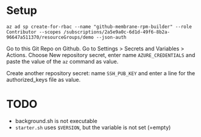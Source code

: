 # Setup

```
az ad sp create-for-rbac --name "github-membrane-rpm-builder" --role Contributor --scopes /subscriptions/2a5e9a0c-6d1d-49f6-8b2a-96647a511370/resourceGroups/demo --json-auth
```

Go to this Git Repo on Github.
Go to Settings > Secrets and Variables > Actions.
Choose New repository secret, enter name `AZURE_CREDENTIALS` and paste the value of the `az` command as value.

Create another repository secret: name `SSH_PUB_KEY` and enter a line for the authorized_keys file as value.


# TODO
* background.sh is not executable
* `starter.sh` uses `$VERSION`, but the variable is not set (=empty)